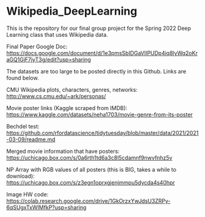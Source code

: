 # Wikipedia_DeepLearning
This is the repository for our final group project for the Spring 2022 Deep Learning class that uses Wikipedia data. 


Final Paper Google Doc: https://docs.google.com/document/d/1e3pmsSbIDGaVlIPUDp4iq8lyWq2oKraGQ1GjF7jyT3g/edit?usp=sharing


The datasets are too large to be posted directly in this Github. Links are found below. 

CMU Wikipedia plots, characters, genres, networks: http://www.cs.cmu.edu/~ark/personas/

Movie poster links (Kaggle scraped from IMDB): https://www.kaggle.com/datasets/neha1703/movie-genre-from-its-poster

Bechdel test: https://github.com/rfordatascience/tidytuesday/blob/master/data/2021/2021-03-09/readme.md


Merged movie information that have posters: https://uchicago.box.com/s/0a6rth1td6a3c8l5cdamnf9nwvfnhz5v 

NP Array with RGB values of all posters (this is BIG, takes a while to download): https://uchicago.box.com/s/z3egn1oprxgjenjmmpu5dycda4s40hpr

Image HW code: https://colab.research.google.com/drive/1GkOrzxYwJdsU3ZRPy-6qSUgxTxWIMfkP?usp=sharing 

